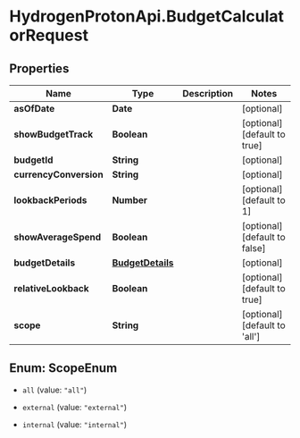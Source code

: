 # HydrogenProtonApi.BudgetCalculatorRequest

## Properties
Name | Type | Description | Notes
------------ | ------------- | ------------- | -------------
**asOfDate** | **Date** |  | [optional] 
**showBudgetTrack** | **Boolean** |  | [optional] [default to true]
**budgetId** | **String** |  | [optional] 
**currencyConversion** | **String** |  | [optional] 
**lookbackPeriods** | **Number** |  | [optional] [default to 1]
**showAverageSpend** | **Boolean** |  | [optional] [default to false]
**budgetDetails** | [**BudgetDetails**](BudgetDetails.md) |  | [optional] 
**relativeLookback** | **Boolean** |  | [optional] [default to true]
**scope** | **String** |  | [optional] [default to 'all']


<a name="ScopeEnum"></a>
## Enum: ScopeEnum


* `all` (value: `"all"`)

* `external` (value: `"external"`)

* `internal` (value: `"internal"`)




